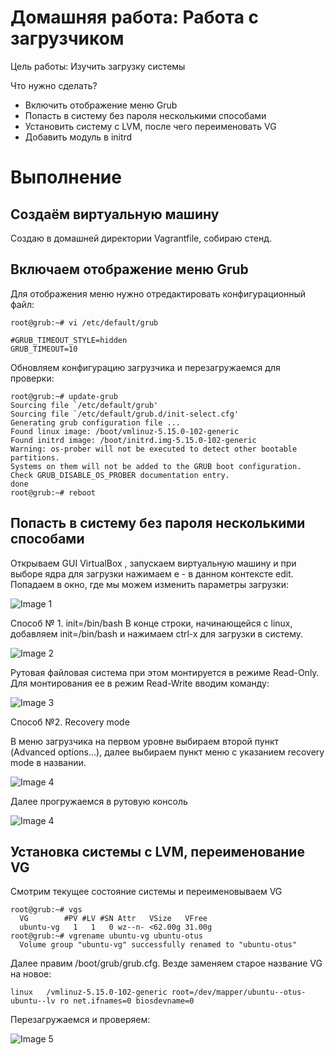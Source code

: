 # Домашняя работа: Работа с загрузчиком

Цель работы: Изучить загрузку системы

Что нужно сделать?

- Включить отображение меню Grub
- Попасть в систему без пароля несколькими способами
- Установить систему с LVM, после чего переименовать VG
- Добавить модуль в initrd

# Выполнение

## Создаём виртуальную машину

Создаю в домашней директории Vagrantfile, собираю стенд.
 
## Включаем отображение меню Grub

Для отображения меню нужно отредактировать конфигурационный файл:

``` root@grub:~# vi /etc/default/grub ```

``` 
#GRUB_TIMEOUT_STYLE=hidden
GRUB_TIMEOUT=10
```
Обновляем конфигурацию загрузчика и перезагружаемся для проверки:
```
root@grub:~# update-grub
Sourcing file `/etc/default/grub'
Sourcing file `/etc/default/grub.d/init-select.cfg'
Generating grub configuration file ...
Found linux image: /boot/vmlinuz-5.15.0-102-generic
Found initrd image: /boot/initrd.img-5.15.0-102-generic
Warning: os-prober will not be executed to detect other bootable partitions.
Systems on them will not be added to the GRUB boot configuration.
Check GRUB_DISABLE_OS_PROBER documentation entry.
done
root@grub:~# reboot
```

## Попасть в систему без пароля несколькими способами

Открываем GUI VirtualBox , запускаем виртуальную машину и при выборе ядра для загрузки нажимаем e - в данном контексте edit. 
Попадаем в окно, где мы можем изменить параметры загрузки:

![Image 1](screenshots/pic1.png)

Способ № 1. init=/bin/bash
В конце строки, начинающейся с linux, добавляем init=/bin/bash и нажимаем сtrl-x для загрузки в систему.

![Image 2](screenshots/pic2.png)

Рутовая файловая система при этом монтируется в режиме Read-Only. Для монтирования ее в режим Read-Write вводим команду:

![Image 3](screenshots/pic3.png)

Способ №2. Recovery mode

В меню загрузчика на первом уровне выбираем второй пункт (Advanced options…), далее выбираем пункт меню с указанием recovery mode в названии. 

![Image 4](screenshots/pic4.png)

Далее прогружаемся в рутовую консоль

![Image 4](screenshots/pic4-1.png)

## Установка системы с LVM, переименование VG

Смотрим текущее состояние системы и переименовываем VG
```
root@grub:~# vgs
  VG        #PV #LV #SN Attr   VSize   VFree 
  ubuntu-vg   1   1   0 wz--n- <62.00g 31.00g
root@grub:~# vgrename ubuntu-vg ubuntu-otus
  Volume group "ubuntu-vg" successfully renamed to "ubuntu-otus"
```

Далее правим /boot/grub/grub.cfg. Везде заменяем старое название VG на новое:

```
linux   /vmlinuz-5.15.0-102-generic root=/dev/mapper/ubuntu--otus-ubuntu--lv ro net.ifnames=0 biosdevname=0
```
Перезагружаемся и проверяем:

![Image 5](screenshots/pic8.png)
